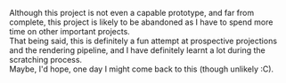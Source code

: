 Although this project is not even a capable prototype, and far from complete,
this project is likely to be abandoned as I have to spend more time on other important projects.  
That being said, this is definitely a fun attempt at prospective projections and the rendering pipeline,
and I have definitely learnt a lot during the scratching process.  
Maybe, I'd hope, one day I might come back to this (though unlikely :C).
